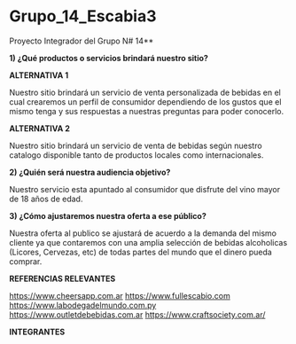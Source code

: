 # Grupo_14_Escabia3

Proyecto Integrador del Grupo N# 14**

**1) ¿Qué productos o servicios brindará nuestro sitio?**

**ALTERNATIVA 1**

Nuestro sitio brindará un servicio de venta personalizada de bebidas en el cual crearemos un perfil de consumidor dependiendo de los gustos que el mismo tenga
y sus respuestas a nuestras preguntas para poder conocerlo.

**ALTERNATIVA 2**

Nuestro sitio brindará un servicio de venta de bebidas según nuestro catalogo disponible tanto de productos locales como internacionales.

**2) ¿Quién será nuestra audiencia objetivo?**

Nuestro servicio esta apuntado al consumidor que disfrute del vino mayor de 18 años de edad.


**3) ¿Cómo ajustaremos nuestra oferta a ese público?**

Nuestra oferta al publico se ajustará de acuerdo a la demanda del mismo cliente ya que contaremos con una amplia selección de bebidas alcoholicas (Licores, Cervezas, etc)
de todas partes del mundo que el dinero pueda comprar.


**REFERENCIAS RELEVANTES**

https://www.cheersapp.com.ar
https://www.fullescabio.com
https://www.labodegadelmundo.com.py
https://www.outletdebebidas.com.ar
https://www.craftsociety.com.ar/


**INTEGRANTES**
